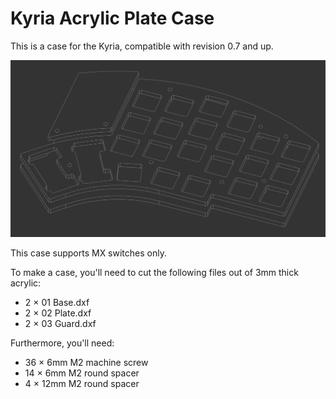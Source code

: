 Kyria Acrylic Plate Case
========================

This is a case for the Kyria, compatible with revision 0.7 and up.

![Kyria Acrylic Plate Case](./Plate%20Case.png)

This case supports MX switches only.

To make a case, you'll need to cut the following files out of 3mm thick acrylic:

- 2 × 01 Base.dxf
- 2 × 02 Plate.dxf
- 2 × 03 Guard.dxf

Furthermore, you'll need:

- 36 × 6mm M2 machine screw
- 14 × 6mm M2 round spacer
- 4 × 12mm M2 round spacer
